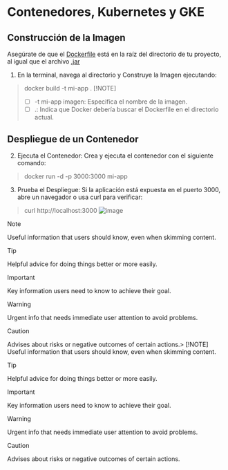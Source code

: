 # Contenedores, Kubernetes y GKE

## Construcción de la Imagen
Asegúrate de que el [Dockerfile](https://pages.github.com/) está en la raíz del directorio de tu proyecto, al igual que el archivo [.jar](https://pages.github.com/)
1. En la terminal, navega al directorio y Construye la Imagen ejecutando:
> docker build -t mi-app .
> [!NOTE]
> - [ ] -t mi-app imagen: Especifica el nombre de la imagen.
> - [ ] .: Indica que Docker debería buscar el Dockerfile en el directorio actual.
 
## Despliegue de un Contenedor

2. Ejecuta el Contenedor: Crea y ejecuta el contenedor con el siguiente comando:
> docker run -d -p 3000:3000 mi-app
3. Prueba el Despliegue: Si la aplicación está expuesta en el puerto 3000, abre un navegador o usa curl para verificar:
> curl http://localhost:3000
![image](https://github.com/user-attachments/assets/73840019-6d25-406c-aa75-a5430ea5b708)


> [!NOTE]
> Useful information that users should know, even when skimming content.

> [!TIP]
> Helpful advice for doing things better or more easily.

> [!IMPORTANT]
> Key information users need to know to achieve their goal.

> [!WARNING]
> Urgent info that needs immediate user attention to avoid problems.

> [!CAUTION]
> Advises about risks or negative outcomes of certain actions.> [!NOTE]
> Useful information that users should know, even when skimming content.

> [!TIP]
> Helpful advice for doing things better or more easily.

> [!IMPORTANT]
> Key information users need to know to achieve their goal.

> [!WARNING]
> Urgent info that needs immediate user attention to avoid problems.

> [!CAUTION]
> Advises about risks or negative outcomes of certain actions.
